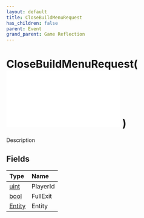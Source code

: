 ```yaml
---
layout: default
title: CloseBuildMenuRequest
has_children: false
parent: Event
grand_parent: Game Reflection
---
```

# CloseBuildMenuRequest( ![ EntityEventBase ](/game-reflection/events/entity_event_base.md) )
Description 

## Fields
| Type | Name |
|:-------------|:--------------|
| [uint](/game-reflection/components/uint.md) | PlayerId |
| [bool](/game-reflection/components/bool.md) | FullExit |
| [Entity](/game-reflection/classes/entity.md) | Entity |
